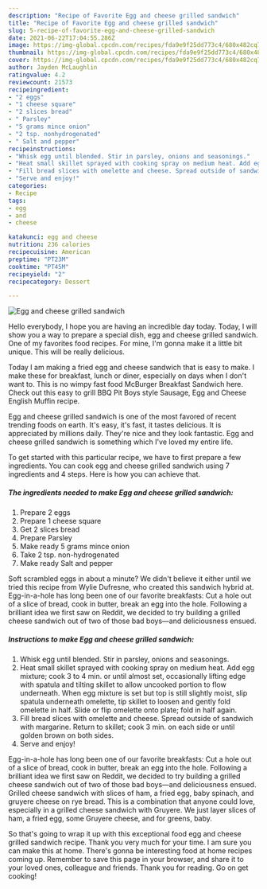 ```yaml
---
description: "Recipe of Favorite Egg and cheese grilled sandwich"
title: "Recipe of Favorite Egg and cheese grilled sandwich"
slug: 5-recipe-of-favorite-egg-and-cheese-grilled-sandwich
date: 2021-06-22T17:04:55.286Z
image: https://img-global.cpcdn.com/recipes/fda9e9f25dd773c4/680x482cq70/egg-and-cheese-grilled-sandwich-recipe-main-photo.jpg
thumbnail: https://img-global.cpcdn.com/recipes/fda9e9f25dd773c4/680x482cq70/egg-and-cheese-grilled-sandwich-recipe-main-photo.jpg
cover: https://img-global.cpcdn.com/recipes/fda9e9f25dd773c4/680x482cq70/egg-and-cheese-grilled-sandwich-recipe-main-photo.jpg
author: Jayden McLaughlin
ratingvalue: 4.2
reviewcount: 21573
recipeingredient:
- "2 eggs"
- "1 cheese square"
- "2 slices bread"
- " Parsley"
- "5 grams mince onion"
- "2 tsp. nonhydrogenated"
- " Salt and pepper"
recipeinstructions:
- "Whisk egg until blended. Stir in parsley, onions and seasonings."
- "Heat small skillet sprayed with cooking spray on medium heat. Add egg mixture; cook 3 to 4 min. or until almost set, occasionally lifting edge with spatula and tilting skillet to allow uncooked portion to flow underneath. When egg mixture is set but top is still slightly moist, slip spatula underneath omelette, tip skillet to loosen and gently fold omelette in half. Slide or flip omelette onto plate; fold in half again."
- "Fill bread slices with omelette and cheese. Spread outside of sandwich with margarine. Return to skillet; cook 3 min. on each side or until golden brown on both sides."
- "Serve and enjoy!"
categories:
- Recipe
tags:
- egg
- and
- cheese

katakunci: egg and cheese 
nutrition: 236 calories
recipecuisine: American
preptime: "PT23M"
cooktime: "PT45M"
recipeyield: "2"
recipecategory: Dessert

---
```



![Egg and cheese grilled sandwich](https://img-global.cpcdn.com/recipes/fda9e9f25dd773c4/680x482cq70/egg-and-cheese-grilled-sandwich-recipe-main-photo.jpg)

Hello everybody, I hope you are having an incredible day today. Today, I will show you a way to prepare a special dish, egg and cheese grilled sandwich. One of my favorites food recipes. For mine, I'm gonna make it a little bit unique. This will be really delicious.

Today I am making a fried egg and cheese sandwich that is easy to make. I make these for breakfast, lunch or diner, especially on days when I don&#39;t want to. This is no wimpy fast food McBurger Breakfast Sandwich here. Check out this easy to grill BBQ Pit Boys style Sausage, Egg and Cheese English Muffin recipe.

Egg and cheese grilled sandwich is one of the most favored of recent trending foods on earth. It's easy, it's fast, it tastes delicious. It is appreciated by millions daily. They're nice and they look fantastic. Egg and cheese grilled sandwich is something which I've loved my entire life.


To get started with this particular recipe, we have to first prepare a few ingredients. You can cook egg and cheese grilled sandwich using 7 ingredients and 4 steps. Here is how you can achieve that.

<!--inarticleads1-->

##### The ingredients needed to make Egg and cheese grilled sandwich:

1. Prepare 2 eggs
1. Prepare 1 cheese square
1. Get 2 slices bread
1. Prepare  Parsley
1. Make ready 5 grams mince onion
1. Take 2 tsp. non-hydrogenated
1. Make ready  Salt and pepper


Soft scrambled eggs in about a minute? We didn&#39;t believe it either until we tried this recipe from Wylie Dufresne, who created this sandwich hybrid at. Egg-in-a-hole has long been one of our favorite breakfasts: Cut a hole out of a slice of bread, cook in butter, break an egg into the hole. Following a brilliant idea we first saw on Reddit, we decided to try building a grilled cheese sandwich out of two of those bad boys—and deliciousness ensued. 

<!--inarticleads2-->

##### Instructions to make Egg and cheese grilled sandwich:

1. Whisk egg until blended. Stir in parsley, onions and seasonings.
1. Heat small skillet sprayed with cooking spray on medium heat. Add egg mixture; cook 3 to 4 min. or until almost set, occasionally lifting edge with spatula and tilting skillet to allow uncooked portion to flow underneath. When egg mixture is set but top is still slightly moist, slip spatula underneath omelette, tip skillet to loosen and gently fold omelette in half. Slide or flip omelette onto plate; fold in half again.
1. Fill bread slices with omelette and cheese. Spread outside of sandwich with margarine. Return to skillet; cook 3 min. on each side or until golden brown on both sides.
1. Serve and enjoy!


Egg-in-a-hole has long been one of our favorite breakfasts: Cut a hole out of a slice of bread, cook in butter, break an egg into the hole. Following a brilliant idea we first saw on Reddit, we decided to try building a grilled cheese sandwich out of two of those bad boys—and deliciousness ensued. Grilled cheese sandwich with slices of ham, a fried egg, baby spinach, and gruyere cheese on rye bread. This is a combination that anyone could love, especially in a grilled cheese sandwich with Gruyere. We just layer slices of ham, a fried egg, some Gruyere cheese, and for greens, baby. 

So that's going to wrap it up with this exceptional food egg and cheese grilled sandwich recipe. Thank you very much for your time. I am sure you can make this at home. There's gonna be interesting food at home recipes coming up. Remember to save this page in your browser, and share it to your loved ones, colleague and friends. Thank you for reading. Go on get cooking!
